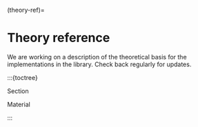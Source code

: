 (theory-ref)=
# Theory reference

We are working on a description of the theoretical basis for the implementations in the library. Check back regularly for updates.

:::{toctree}

Section <section>
Material <material>

:::

